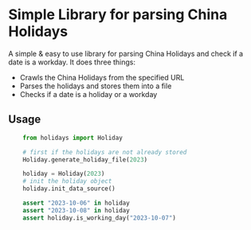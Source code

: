 # Simple Library for parsing China Holidays

A simple & easy to use library for parsing China Holidays and check if a date is a workday. It does three things:

- Crawls the China Holidays from the specified URL
- Parses the holidays and stores them into a file
- Checks if a date is a holiday or a workday

## Usage

```python
    from holidays import Holiday

    # first if the holidays are not already stored
    Holiday.generate_holiday_file(2023)

    holiday = Holiday(2023)
    # init the holiday object
    holiday.init_data_source()

    assert "2023-10-06" in holiday
    assert "2023-10-08" in holiday
    assert holiday.is_working_day("2023-10-07")
```
